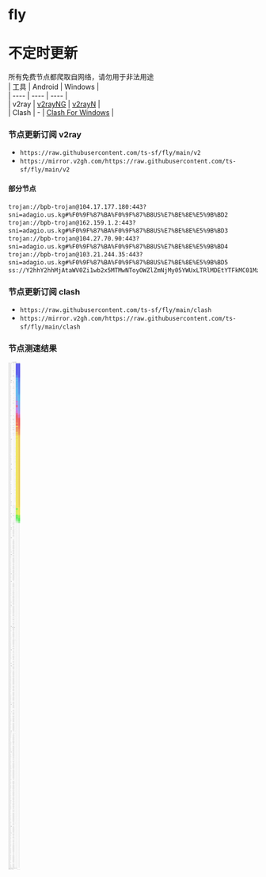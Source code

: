 # fly
# 不定时更新
所有免费节点都爬取自网络，请勿用于非法用途  
|  工具  | Android  | Windows  |  
|  ----  | ----   | ----  |  
| v2ray  | [v2rayNG](https://github.com/2dust/v2rayNG/releases) | [v2rayN](https://github.com/2dust/v2rayN/releases) |  
| Clash  | - | [Clash For Windows](https://github.com/2dust/clashN/releases) | 
  
### 节点更新订阅  v2ray
- `https://raw.githubusercontent.com/ts-sf/fly/main/v2`  
- `https://mirror.v2gh.com/https://raw.githubusercontent.com/ts-sf/fly/main/v2`  

#### 部分节点  
``` 
trojan://bpb-trojan@104.17.177.180:443?sni=adagio.us.kg#%F0%9F%87%BA%F0%9F%87%B8US%E7%BE%8E%E5%9B%BD2
trojan://bpb-trojan@162.159.1.2:443?sni=adagio.us.kg#%F0%9F%87%BA%F0%9F%87%B8US%E7%BE%8E%E5%9B%BD3
trojan://bpb-trojan@104.27.70.90:443?sni=adagio.us.kg#%F0%9F%87%BA%F0%9F%87%B8US%E7%BE%8E%E5%9B%BD4
trojan://bpb-trojan@103.21.244.35:443?sni=adagio.us.kg#%F0%9F%87%BA%F0%9F%87%B8US%E7%BE%8E%E5%9B%BD5
ss://Y2hhY2hhMjAtaWV0Zi1wb2x5MTMwNToyOWZlZmNjMy05YWUxLTRlMDEtYTFkMC01MzRmYzE2NzExMjE=@103.117.150.85:40009#%E6%9C%AA%E7%9F%A5
```
### 节点更新订阅  clash
- `https://raw.githubusercontent.com/ts-sf/fly/main/clash`  
- `https://mirror.v2gh.com/https://raw.githubusercontent.com/ts-sf/fly/main/clash`  

### 节点测速结果
![image](traffic.png)
